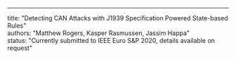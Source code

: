 ---
title: "Detecting CAN Attacks with J1939 Specification Powered State-based Rules"   
authors: "Matthew Rogers, Kasper Rasmussen, Jassim Happa"   
status: "Currently submitted to IEEE Euro S&P 2020, details available on request"    
